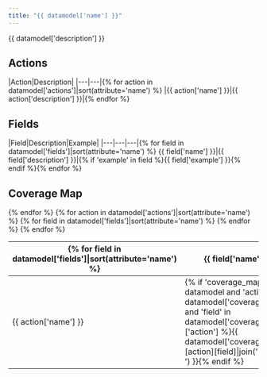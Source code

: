 ```yaml
---
title: "{{ datamodel['name'] }}"
---
```

{{ datamodel['description'] }}

## Actions
|Action|Description|
|---|---|{% for action in datamodel['actions']|sort(attribute='name') %}
|{{ action['name'] }}|{{ action['description'] }}|{% endfor %}

## Fields
|Field|Description|Example|
|---|---|---|{% for field in datamodel['fields']|sort(attribute='name') %}
{{ field['name'] }}|{{ field['description'] }}|{% if 'example' in field %}{{ field['example'] }}{% endif %}{% endfor %}

## Coverage Map
<table>
  <thead>
    <tr>
      <th />{% for field in datamodel['fields']|sort(attribute='name') %}
      <th>{{ field['name'] }}</th>{% endfor %}
    </tr>
  </thead>
  <tbody>
    {% for action in datamodel['actions']|sort(attribute='name') %}
    <tr>
      <td>{{ action['name'] }}</td>{% for field in datamodel['fields']|sort(attribute='name') %}
      <td style="white-space: pre-wrap;">{% if 'coverage_map' in datamodel and 'action' in datamodel['coverage_map'] and 'field' in datamodel['coverage_map']['action'] %}{{ datamodel['coverage_map'][action][field]|join('&#10') }}{% endif %}</td>{% endfor %}
    </tr>
    {% endfor %}
  </tbody>
</table>
